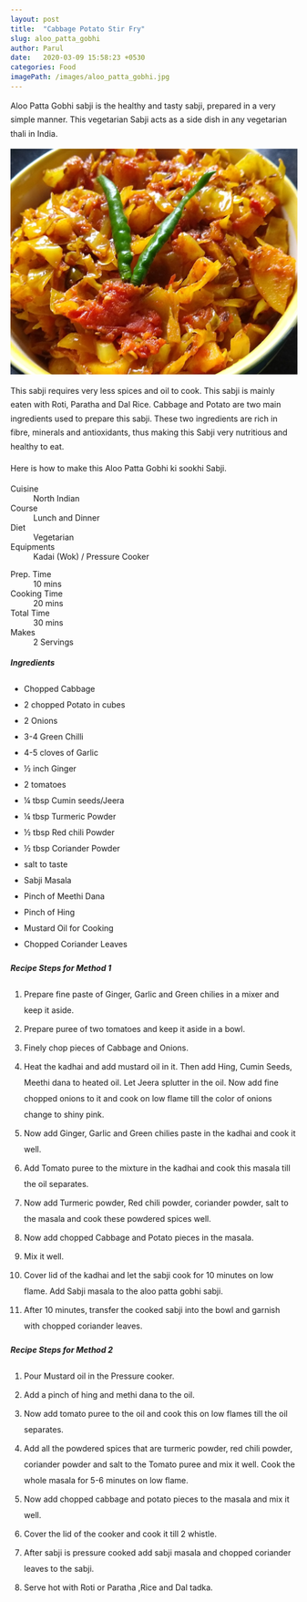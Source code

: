 ```yaml
---
layout: post
title:  "Cabbage Potato Stir Fry"
slug: aloo_patta_gobhi
author: Parul
date:   2020-03-09 15:58:23 +0530
categories: Food
imagePath: /images/aloo_patta_gobhi.jpg
---
```

<p class="text-justify" style="line-height: 175%;">
Aloo Patta Gobhi sabji is the healthy and tasty sabji, prepared in a very simple manner. This vegetarian Sabji acts as a side dish in any vegetarian thali in India.
</p>

<div class="row">
    <div class="col-md-12"><img src="../images/aloo_patta_gobhi.jpg" alt="" class="rounded img-fluid mb-2"></div>
</div>

<p class="text-justify" style="line-height: 175%;">
This sabji requires very less spices and oil to cook. This sabji is mainly eaten with Roti, Paratha and Dal Rice. Cabbage and Potato are two main ingredients used to prepare this sabji. These two ingredients are rich in fibre, minerals and antioxidants, thus making this Sabji very nutritious and healthy to eat.
</p>

<p class="text-justify" style="line-height: 175%;">
Here is how to make this Aloo Patta Gobhi ki sookhi Sabji.
</p>

<div class="row">
    <div class="col-md-6">
        <dl class="row">
            <dt class="col-sm-4">Cuisine</dt><dd class="col-sm-7">North Indian</dd>
            <dt class="col-sm-4">Course</dt><dd class="col-sm-7">Lunch and Dinner</dd>
            <dt class="col-sm-4">Diet</dt><dd class="col-sm-7">Vegetarian</dd>
            <dt class="col-sm-4">Equipments</dt><dd class="col-sm-7">Kadai (Wok) / Pressure Cooker</dd>
        </dl>
    </div>
    <div class="col-md-6">
        <dl class="row">
            <dt class="col-sm-5">Prep. Time</dt><dd class="col-sm-7">10 mins</dd>
            <dt class="col-sm-5">Cooking Time</dt><dd class="col-sm-7">20 mins</dd>
            <dt class="col-sm-5">Total Time</dt><dd class="col-sm-7">30 mins</dd>
            <dt class="col-sm-5">Makes</dt><dd class="col-sm-7">2 Servings</dd>
        </dl>
    </div>
</div>

<div class="recipe-section-divider"></div>
<div class="row" id="ingredients">
    <div class="col-md-12"><h5 class="font-weight-bold">Ingredients</h5></div>
</div>
<div class="row">
    <div class="col-md-12">
        <ul class="post-list" style="line-height: 200%">
            <li>Chopped Cabbage</li>
            <li>2 chopped Potato in cubes</li>
            <li>2 Onions</li>
            <li>3-4 Green Chilli</li>
            <li>4-5 cloves of Garlic</li>
            <li>½ inch Ginger</li>
            <li>2 tomatoes</li>
            <li>¼ tbsp Cumin seeds/Jeera</li>
            <li>¼ tbsp Turmeric Powder</li>
            <li>½ tbsp Red chili Powder</li>
            <li>½ tbsp Coriander Powder</li>
            <li>salt to taste</li>
            <li>Sabji Masala</li>
            <li>Pinch of Meethi Dana</li>
            <li>Pinch of Hing</li>
            <li>Mustard Oil for Cooking</li>
            <li>Chopped Coriander Leaves</li>
        </ul>
    </div>
</div>

<div class="recipe-section-divider"></div>
<div class="row" id="recipe">
    <div class="col-md-12"><h5 class="font-weight-bold">Recipe Steps for Method 1</h5></div>
</div>
<div class="row">
    <div class="col-md-12">
        <ol class="post-list text-justify" style="line-height: 200%">
            <li style="margin-bottom:5px;">Prepare fine paste of Ginger, Garlic and Green chilies in a mixer and keep it aside.</li>
            <li style="margin-bottom:5px;">Prepare puree of two tomatoes and keep it aside in a bowl.</li>
            <li style="margin-bottom:5px;">Finely chop pieces of Cabbage and Onions.</li>
            <li style="margin-bottom:5px;">Heat the kadhai and add mustard oil in it. Then add Hing, Cumin Seeds, Meethi dana to heated oil. Let Jeera splutter in the oil. Now add fine chopped onions to it and cook on low flame till the color of onions change to shiny pink.</li>
            <li style="margin-bottom:5px;">Now add Ginger, Garlic and Green chilies paste in the kadhai and cook it well.</li>
            <li style="margin-bottom:5px;">Add Tomato puree to the mixture in the kadhai and cook this masala till the oil separates.</li>
            <li style="margin-bottom:5px;">Now add Turmeric powder, Red chili powder, coriander powder, salt to the masala and cook these powdered spices well.</li>
            <li style="margin-bottom:5px;">Now add chopped Cabbage and Potato pieces in the masala.</li>
            <li style="margin-bottom:5px;">Mix it well.</li>
            <li style="margin-bottom:5px;">Cover lid of the kadhai and let the sabji cook for 10 minutes on low flame. Add Sabji masala to the aloo patta gobhi sabji.</li>
            <li style="margin-bottom:5px;">After 10 minutes, transfer the cooked sabji into the bowl and garnish with chopped coriander leaves.</li>
        </ol>
    </div>
</div>
<div class="recipe-section-divider"></div>
<div class="row" id="recipe">
    <div class="col-md-12"><h5 class="font-weight-bold">Recipe Steps for Method 2</h5></div>
</div>
<div class="row">
    <div class="col-md-12">
        <ol class="post-list text-justify" style="line-height: 200%">
            <li style="margin-bottom:5px;">Pour Mustard oil in the  Pressure cooker.</li>
            <li style="margin-bottom:5px;">Add a pinch of hing and methi dana to the oil.</li>
            <li style="margin-bottom:5px;">Now add  tomato puree to the oil and cook this on low flames till the oil separates.</li>
            <li style="margin-bottom:5px;">Add all the powdered spices that are turmeric powder, red chili powder, coriander powder and salt to the Tomato puree and mix it well. Cook the whole masala for 5-6 minutes on low flame.</li>
            <li style="margin-bottom:5px;">Now add chopped cabbage and potato pieces to the masala and mix it well.</li>
            <li style="margin-bottom:5px;">Cover the lid of the cooker and cook it till 2 whistle.</li>
            <li style="margin-bottom:5px;">After sabji is pressure cooked add sabji masala and chopped coriander leaves to the sabji.</li>
            <li style="margin-bottom:5px;">Serve hot with Roti or Paratha ,Rice and Dal tadka.</li>
        </ol>
    </div>
</div>
<br>
